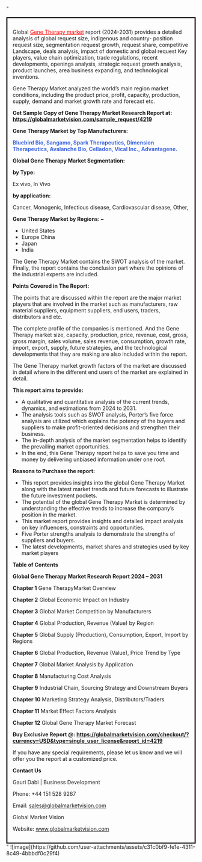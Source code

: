 "<div style='border: 3px solid black; padding: 1em;'>

Global <a style='color: #ff0000;' href='https://globalmarketvision.com/reports/global-gene-therapy-market/4219'>Gene Therapy market</a> report (2024-2031) provides a detailed analysis of global request size, indigenous and country- position request size, segmentation request growth, request share, competitive Landscape, deals analysis, impact of domestic and global request Key players, value chain optimization, trade regulations, recent developments, openings analysis, strategic request growth analysis, product launches, area business expanding, and technological inventions.

Gene Therapy Market analyzed the world’s main region market conditions, including the product price, profit, capacity, production, supply, demand and market growth rate and forecast etc.

<strong>Get Sample Copy of Gene Therapy Market Research Report at: <a style='color: #ff0000;' href='https://globalmarketvision.com/sample_request/4219?utm_source=linkedinPulse&utm_medium=Bhagyashree&utm_campaign=Bhagyashree'><strong>https://globalmarketvision.com/sample_request/4219</strong></a></strong>

<strong>Gene Therapy Market by Top Manufacturers:</strong>

<strong style='color: #4169e1;'>Bluebird Bio, Sangamo, Spark Therapeutics, Dimension Therapeutics, Avalanche Bio, Celladon, Vical Inc., Advantagene.

</strong>

<strong>Global Gene Therapy Market Segmentation:</strong>

<strong>by Type:</strong>

Ex vivo, In Vivo

<strong>by application:</strong>

Cancer, Monogenic, Infectious disease, Cardiovascular disease, Other,

<strong>Gene Therapy Market by Regions: –</strong>
<ul>
  <li>United States</li>
  <li>Europe China</li>
  <li>Japan</li>
  <li>India</li>
</ul>
The Gene Therapy Market contains the SWOT analysis of the market. Finally, the report contains the conclusion part where the opinions of the industrial experts are included.

<strong>Points Covered in The Report:</strong>

The points that are discussed within the report are the major market players that are involved in the market such as manufacturers, raw material suppliers, equipment suppliers, end users, traders, distributors and etc.

The complete profile of the companies is mentioned. And the Gene Therapy market size, capacity, production, price, revenue, cost, gross, gross margin, sales volume, sales revenue, consumption, growth rate, import, export, supply, future strategies, and the technological developments that they are making are also included within the report.

The Gene Therapy market growth factors of the market are discussed in detail where in the different end users of the market are explained in detail.

<strong>This report aims to provide:</strong>
<ul>
  <li>A qualitative and quantitative analysis of the current trends, dynamics, and estimations from 2024 to 2031.</li>
  <li>The analysis tools such as SWOT analysis, Porter’s five force analysis are utilized which explains the potency of the buyers and suppliers to make profit-oriented decisions and strengthen their business.</li>
  <li>The in-depth analysis of the market segmentation helps to identify the prevailing market opportunities.</li>
  <li>In the end, this Gene Therapy report helps to save you time and money by delivering unbiased information under one roof.</li>
</ul>
<strong>Reasons to Purchase the report:</strong>
<ul>
  <li>This report provides insights into the global Gene Therapy Market along with the latest market trends and future forecasts to illustrate the future investment pockets.</li>
  <li>The potential of the global Gene Therapy Market is determined by understanding the effective trends to increase the company’s position in the market.</li>
  <li>This market report provides insights and detailed impact analysis on key influencers, constraints and opportunities.</li>
  <li>Five Porter strengths analysis to demonstrate the strengths of suppliers and buyers.</li>
  <li>The latest developments, market shares and strategies used by key market players</li>
</ul>
<strong>Table of Contents</strong>

<strong>Global Gene Therapy Market Research Report 2024 – 2031</strong>

<strong>Chapter 1</strong> Gene TherapyMarket Overview

<strong>Chapter 2</strong> Global Economic Impact on Industry

<strong>Chapter 3</strong> Global Market Competition by Manufacturers

<strong>Chapter 4</strong> Global Production, Revenue (Value) by Region

<strong>Chapter 5</strong> Global Supply (Production), Consumption, Export, Import by Regions

<strong>Chapter 6</strong> Global Production, Revenue (Value), Price Trend by Type

<strong>Chapter 7</strong> Global Market Analysis by Application

<strong>Chapter 8</strong> Manufacturing Cost Analysis

<strong>Chapter 9</strong> Industrial Chain, Sourcing Strategy and Downstream Buyers

<strong>Chapter 10</strong> Marketing Strategy Analysis, Distributors/Traders

<strong>Chapter 11</strong> Market Effect Factors Analysis

<strong>Chapter 12</strong> Global Gene Therapy Market Forecast

<strong>Buy Exclusive Report @: <strong><a style='color: #ff0000;' href='https://globalmarketvision.com/checkout/?currency=USD&type=single_user_license&report_id=4219?utm_source=linkedinPulse&utm_medium=Bhagyashree&utm_campaign=Bhagyashree'>https://globalmarketvision.com/checkout/?currency=USD&type=single_user_license&report_id=4219</a></strong>
</strong>

If you have any special requirements, please let us know and we will offer you the report at a customized price.

<strong>Contact Us</strong>

Gauri Dabi | Business Development

Phone: +44 151 528 9267

Email: <a href='mailto:sales@globalmarketvision.com'>sales@globalmarketvision.com</a>

Global Market Vision

Website: <a href='http://www.globalmarketvision.com/'>www.globalmarketvision.com</a>

</div>"
![image](https://github.com/user-attachments/assets/c31c0bf9-fe1e-4311-8c49-4bbbdf0c29f4)
